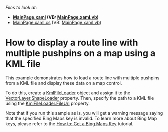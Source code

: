 <!-- default file list -->
*Files to look at*:

* **[MainPage.xaml](./CS/KmlLoaderExample/MainPage.xaml) (VB: [MainPage.xaml.vb](./VB/KmlLoaderExample/MainPage.xaml.vb))**
* [MainPage.xaml.cs](./CS/KmlLoaderExample/MainPage.xaml.cs) (VB: [MainPage.xaml.vb](./VB/KmlLoaderExample/MainPage.xaml.vb))
<!-- default file list end -->
# How to display a route line with multiple pushpins on a map using a KML file


<p>This example demonstrates how to load a route line with multiple pushpins from a KML file and display these data on a map control. <br />
</p><p>To do this, create a <a href="http://documentation.devexpress.com/#Silverlight/clsDevExpressXpfMapKmlFileLoadertopic"><u>KmlFileLoader</u></a> object and assign it to the <a href="http://documentation.devexpress.com/#Silverlight/DevExpressXpfMapVectorLayer_ShapeLoadertopic"><u>VectorLayer.ShapeLoader</u></a> property. Then, specify the path to a KML file using the <a href="http://documentation.devexpress.com/#Silverlight/DevExpressXpfMapKmlFileLoader_FileUritopic"><u>KmlFileLoader.FileUri</u></a> property.<br />
</p><p>Note that if you run this sample as is, you will get a warning message saying that the specified Bing Maps key is invalid. To learn more about Bing Map keys, please refer to the <a href="http://documentation.devexpress.com/#Silverlight/CustomDocument5975"><u>How to: Get a Bing Maps Key</u></a> tutorial.</p><br />
<br />
<br />


<br/>



